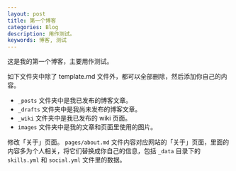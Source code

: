 ```yaml
---
layout: post
title: 第一个博客
categories: Blog
description: 用作测试。
keywords: 博客, 测试
---
```


这是我的第一个博客，主要用作测试。

如下文件夹中除了 template.md 文件外，都可以全部删除，然后添加你自己的内容。
- `_posts` 文件夹中是我已发布的博客文章。
- `_drafts` 文件夹中是我尚未发布的博客文章。
- `_wiki` 文件夹中是我已发布的 wiki 页面。
- `images` 文件夹中是我的文章和页面里使用的图片。

修改「关于」页面。
`pages/about.md` 文件内容对应网站的「关于」页面，里面的内容多为个人相关，将它们替换成你自己的信息，包括 `_data` 目录下的 `skills.yml` 和 `social.yml` 文件里的数据。
